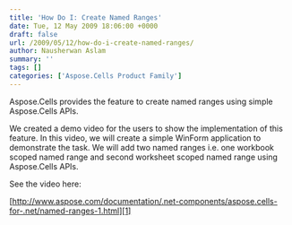 ```yaml
---
title: 'How Do I: Create Named Ranges'
date: Tue, 12 May 2009 18:06:00 +0000
draft: false
url: /2009/05/12/how-do-i-create-named-ranges/
author: Nausherwan Aslam
summary: ''
tags: []
categories: ['Aspose.Cells Product Family']
---
```


Aspose.Cells provides the feature to create named ranges using simple Aspose.Cells APIs.

We created a demo video for the users to show the implementation of this feature. In this video, we will create a simple WinForm application to demonstrate the task. We will add two named ranges i.e. one workbook scoped named range and second worksheet scoped named range using Aspose.Cells APIs. 

See the video here:

[http://www.aspose.com/documentation/.net-components/aspose.cells-for-.net/named-ranges-1.html][1]




[1]: https://docs.aspose.com/display/emailjava/Home




